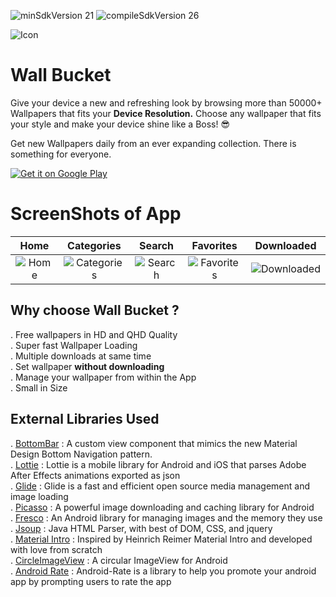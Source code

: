 ![minSdkVersion 21](https://img.shields.io/badge/minSdkVersion-21-red.svg?style=true)
![compileSdkVersion 26](https://img.shields.io/badge/compileSdkVersion-24-yellow.svg?style=true)

 ![Icon](https://i.imgur.com/S1Zytjq.png)  
 

# **Wall Bucket**
Give your device a new and refreshing look by browsing more than 50000+ Wallpapers that fits your 
**Device Resolution.**
Choose any wallpaper that fits your style and make your device shine 
like a Boss! :sunglasses:

Get new Wallpapers daily from an ever expanding collection.
There is something for everyone.

[![Get it on Google Play](https://developer.android.com/images/brand/en_generic_rgb_wo_60.png)](https://play.google.com/store/apps/details?id=com.sample.andremion.musicplayer)

# **ScreenShots of App**
| Home | Categories | Search | Favorites | Downloaded |
|:-:|:-:|:-:|:-:|:-:|
| ![Home](https://i.imgur.com/3zkw6BY.png) | ![Categories](https://i.imgur.com/5Z5ENHV.png) | ![Search](https://i.imgur.com/vcnSVaW.png) | ![Favorites](https://i.imgur.com/ADDfQzt.png) | ![Downloaded](https://i.imgur.com/oeWWrr0.png)


## **Why choose Wall Bucket ?**  
. Free wallpapers in HD and QHD Quality  
. Super fast Wallpaper Loading    
. Multiple downloads at same time   
. Set wallpaper **without downloading**  
. Manage your wallpaper from within the App  
. Small in Size   

## **External Libraries Used**
.  [BottomBar](https://github.com/roughike/BottomBar) : A custom view component that mimics the new Material Design Bottom Navigation pattern.  
. [Lottie](https://github.com/airbnb/lottie) : Lottie is a mobile library for Android and iOS that parses Adobe After Effects animations exported as json  
. [Glide](https://github.com/bumptech/glide) : Glide is a fast and efficient open source media management and image loading  
. [Picasso](https://github.com/square/picasso) : A powerful image downloading and caching library for Android  
. [Fresco](https://github.com/facebook/fresco) : An Android library for managing images and the memory they use  
. [Jsoup](https://github.com/jhy/jsoup) : Java HTML Parser, with best of DOM, CSS, and jquery  
. [Material Intro](https://github.com/TangoAgency/material-intro-screen) : Inspired by Heinrich Reimer Material Intro and developed with love from scratch  
. [CircleImageView](https://github.com/hdodenhof/CircleImageView) : A circular ImageView for Android  
. [Android Rate](https://github.com/hotchemi/Android-Rate) : Android-Rate is a library to help you promote your android app by prompting users to rate the app   
